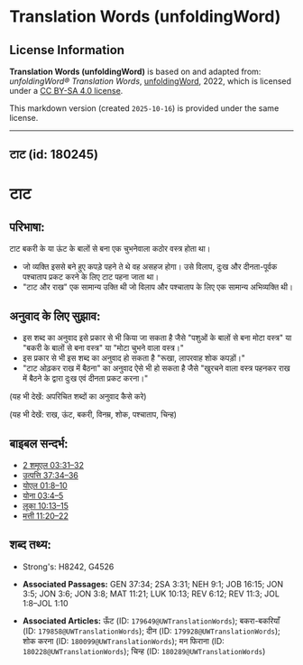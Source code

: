 # Translation Words (unfoldingWord)

## License Information

**Translation Words (unfoldingWord)** is based on and adapted from: _unfoldingWord® Translation Words_, [unfoldingWord](https://unfoldingword.org/utw), 2022, which is licensed under a [CC BY-SA 4.0 license](https://creativecommons.org/licenses/by-sa/4.0/legalcode.en).

This markdown version (created `2025-10-16`) is provided under the same license.



--------------------------------

## टाट (id: 180245)

टाट
===

परिभाषा:
--------

टाट बकरी के या ऊंट के बालों से बना एक चुभनेवाला कठोर वस्त्र होता था।

* जो व्यक्ति इससे बने हुए कपड़े पहने ते थे वह असहज होगा। उसे विलाप, दुःख और दीनता\-पूर्वक पश्चाताप प्रकट करने के लिए टाट पहना जाता था।
* "टाट और राख" एक सामान्य उक्ति थी जो विलाप और पश्चाताप के लिए एक सामान्य अभिव्यक्ति थी।

अनुवाद के लिए सुझाव:
--------------------

* इस शब्द का अनुवाद इसे प्रकार से भी किया जा सकता है जैसे "पशुओं के बालों से बना मोटा वस्त्र" या "बकरी के बालों से बना वस्त्र" या "मोटा चुभने वाला वस्त्र।"
* इस प्रकार से भी इस शब्द का अनुवाद हो सकता है "रूखा, लापरवाह शोक कपड़ों।"
* "टाट ओढ़कर राख में बैठना" का अनुवाद ऐसे भी हो सकता है जैसे "खुरचने वाला वस्त्र पहनकर राख में बैठने के द्वारा दुःख एवं दीनता प्रकट करना।"

(यह भी देखें: अपरिचित शब्दों का अनुवाद कैसे करे)

(यह भी देखें: राख, ऊंट, बकरी, विनम्र, शोक, पश्चाताप, चिन्ह)

बाइबल सन्दर्भ:
--------------

* [2 शमूएल 03:31–32](https://ref.ly/2Sam0:0)
* [उत्पत्ति 37:34–36](https://ref.ly/Gen37:34-Gen37:36)
* [योएल 01:8–10](https://ref.ly/Joel1:8-Joel1:10)
* [योना 03:4–5](https://ref.ly/Jonah3:4-Jonah3:5)
* [लूका 10:13–15](https://ref.ly/Luke10:13-Luke10:15)
* [मत्ती 11:20–22](https://ref.ly/Matt11:20-Matt11:22)

शब्द तथ्य:
----------

* Strong's: H8242, G4526

* **Associated Passages:** GEN 37:34; 2SA 3:31; NEH 9:1; JOB 16:15; JON 3:5; JON 3:6; JON 3:8; MAT 11:21; LUK 10:13; REV 6:12; REV 11:3; JOL 1:8–JOL 1:10
* **Associated Articles:** ऊँट (ID: `179649@UWTranslationWords`); बकरा-बकरियाँ (ID: `179858@UWTranslationWords`); दीन (ID: `179928@UWTranslationWords`); शोक करना (ID: `180099@UWTranslationWords`); मन फिराना (ID: `180228@UWTranslationWords`); चिन्ह (ID: `180289@UWTranslationWords`)

